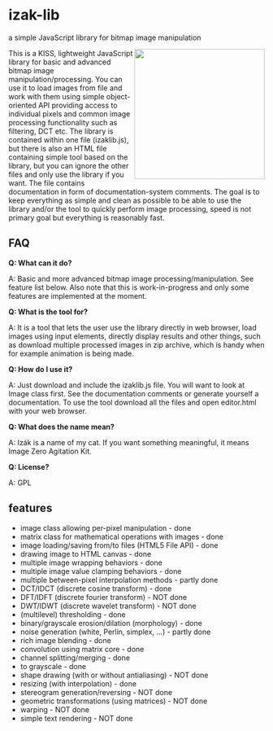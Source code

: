# izak-lib

a simple JavaScript library for bitmap image manipulation

<img align="right" src="https://raw.github.com/drummyfish/izak-lib/master/izak.png" width="256">

This is a KISS, lightweight JavaScript library for basic and advanced bitmap image
manipulation/processing. You can use it to load images from file and work with them
using simple object-oriented API providing access to individual pixels and common
image processing functionality such as filtering, DCT etc. The library is contained
within one file (izaklib.js), but there is also an HTML file containing simple tool
based on the library, but you can ignore the other files and only use the library if
you want. The file contains documentation in form of documentation-system comments.
The goal is to keep everything as simple and clean as possible to be able to use the library
and/or the tool to quickly perform image processing, speed is not primary goal
but everything is reasonably fast.

FAQ
---

**Q: What can it do?**

A: Basic and more advanced bitmap image processing/manipulation. See feature list below.
   Also note that this is work-in-progress and only some features are implemented at the
   moment.
   
**Q: What is the tool for?**

A: It is a tool that lets the user use the library directly in web browser, load images using input
   elements, directly display results and other things, such as download multiple processed images
   in zip archive, which is handy when for example animation is being made.

**Q: How do I use it?**

A: Just download and include the izaklib.js file. You will want to look at Image class
   first. See the documentation comments or generate yourself a documentation. To use the
   tool download all the files and open editor.html with your web browser.

**Q: What does the name mean?**

A: Izák is a name of my cat. If you want something meaningful, it means Image Zero Agitation Kit.

**Q: License?**

A: GPL

features
--------
* image class allowing per-pixel manipulation - done
* matrix class for mathematical operations with images - done
* image loading/saving from/to files (HTML5 File API) - done
* drawing image to HTML canvas - done
* multiple image wrapping behaviors - done
* multiple image value clamping behaviors - done
* multiple between-pixel interpolation methods - partly done
* DCT/IDCT (discrete cosine transform) - done
* DFT/IDFT (discrete fourier transform) - NOT done
* DWT/IDWT (discrete wavelet transform) - NOT done
* (multilevel) thresholding - done
* binary/grayscale erosion/dilation (morphology) - done
* noise generation (white, Perlin, simplex, ...) - partly done
* rich image blending - done
* convolution using matrix core - done
* channel splitting/merging - done
* to grayscale - done
* shape drawing (with or without antialiasing) - NOT done
* resizing (with interpolation) - done
* stereogram generation/reversing - NOT done
* geometric transformations (using matrices) - NOT done
* warping - NOT done
* simple text rendering - NOT done

